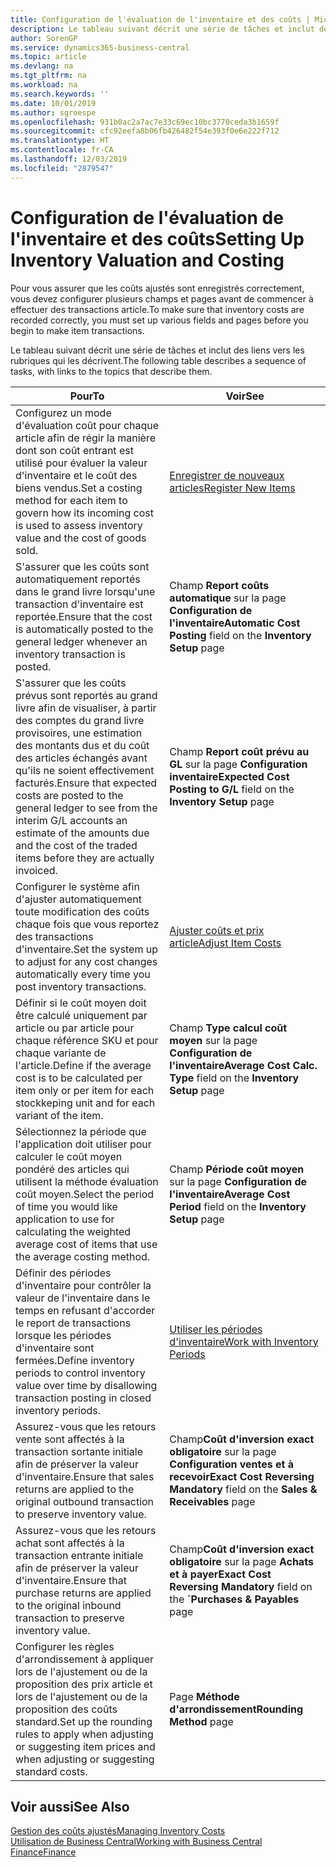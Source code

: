 ```yaml
---
title: Configuration de l'évaluation de l'inventaire et des coûts | Microsoft Docs
description: Le tableau suivant décrit une série de tâches et inclut des liens vers les rubriques qui les décrivent.
author: SorenGP
ms.service: dynamics365-business-central
ms.topic: article
ms.devlang: na
ms.tgt_pltfrm: na
ms.workload: na
ms.search.keywords: ''
ms.date: 10/01/2019
ms.author: sgroespe
ms.openlocfilehash: 931b0ac2a7ac7e33c69ec10bc3770ceda3b1659f
ms.sourcegitcommit: cfc92eefa8b06fb426482f54e393f0e6e222f712
ms.translationtype: HT
ms.contentlocale: fr-CA
ms.lasthandoff: 12/03/2019
ms.locfileid: "2879547"
---
```

# <a name="setting-up-inventory-valuation-and-costing"></a><span data-ttu-id="20490-103">Configuration de l'évaluation de l'inventaire et des coûts</span><span class="sxs-lookup"><span data-stu-id="20490-103">Setting Up Inventory Valuation and Costing</span></span>
<span data-ttu-id="20490-104">Pour vous assurer que les coûts ajustés sont enregistrés correctement, vous devez configurer plusieurs champs et pages avant de commencer à effectuer des transactions article.</span><span class="sxs-lookup"><span data-stu-id="20490-104">To make sure that inventory costs are recorded correctly, you must set up various fields and pages before you begin to make item transactions.</span></span>

<span data-ttu-id="20490-105">Le tableau suivant décrit une série de tâches et inclut des liens vers les rubriques qui les décrivent.</span><span class="sxs-lookup"><span data-stu-id="20490-105">The following table describes a sequence of tasks, with links to the topics that describe them.</span></span>

|<span data-ttu-id="20490-106">**Pour**</span><span class="sxs-lookup"><span data-stu-id="20490-106">**To**</span></span>|<span data-ttu-id="20490-107">**Voir**</span><span class="sxs-lookup"><span data-stu-id="20490-107">**See**</span></span>|  
|------------|-------------|  
|<span data-ttu-id="20490-108">Configurez un mode d'évaluation coût pour chaque article afin de régir la manière dont son coût entrant est utilisé pour évaluer la valeur d'inventaire et le coût des biens vendus.</span><span class="sxs-lookup"><span data-stu-id="20490-108">Set a costing method for each item to govern how its incoming cost is used to assess inventory value and the cost of goods sold.</span></span>|[<span data-ttu-id="20490-109">Enregistrer de nouveaux articles</span><span class="sxs-lookup"><span data-stu-id="20490-109">Register New Items</span></span>](inventory-how-register-new-items.md)|  
|<span data-ttu-id="20490-110">S'assurer que les coûts sont automatiquement reportés dans le grand livre lorsqu'une transaction d'inventaire est reportée.</span><span class="sxs-lookup"><span data-stu-id="20490-110">Ensure that the cost is automatically posted to the general ledger whenever an inventory transaction is posted.</span></span>|<span data-ttu-id="20490-111">Champ **Report coûts automatique** sur la page **Configuration de l'inventaire**</span><span class="sxs-lookup"><span data-stu-id="20490-111">**Automatic Cost Posting** field on the **Inventory Setup** page</span></span>|  
|<span data-ttu-id="20490-112">S'assurer que les coûts prévus sont reportés au grand livre afin de visualiser, à partir des comptes du grand livre provisoires, une estimation des montants dus et du coût des articles échangés avant qu'ils ne soient effectivement facturés.</span><span class="sxs-lookup"><span data-stu-id="20490-112">Ensure that expected costs are posted to the general ledger to see from the interim G/L accounts an estimate of the amounts due and the cost of the traded items before they are actually invoiced.</span></span>|<span data-ttu-id="20490-113">Champ **Report coût prévu au GL** sur la page **Configuration inventaire**</span><span class="sxs-lookup"><span data-stu-id="20490-113">**Expected Cost Posting to G/L** field on the **Inventory Setup** page</span></span>|  
|<span data-ttu-id="20490-114">Configurer le système afin d'ajuster automatiquement toute modification des coûts chaque fois que vous reportez des transactions d'inventaire.</span><span class="sxs-lookup"><span data-stu-id="20490-114">Set the system up to adjust for any cost changes automatically every time you post inventory transactions.</span></span>|[<span data-ttu-id="20490-115">Ajuster coûts et prix article</span><span class="sxs-lookup"><span data-stu-id="20490-115">Adjust Item Costs</span></span>](inventory-how-adjust-item-costs.md)|  
|<span data-ttu-id="20490-116">Définir si le coût moyen doit être calculé uniquement par article ou par article pour chaque référence SKU et pour chaque variante de l'article.</span><span class="sxs-lookup"><span data-stu-id="20490-116">Define if the average cost is to be calculated per item only or per item for each stockkeping unit and for each variant of the item.</span></span>|<span data-ttu-id="20490-117">Champ **Type calcul coût moyen** sur la page **Configuration de l'inventaire**</span><span class="sxs-lookup"><span data-stu-id="20490-117">**Average Cost Calc. Type** field on the **Inventory Setup** page</span></span>|  
|<span data-ttu-id="20490-118">Sélectionnez la période que l'application doit utiliser pour calculer le coût moyen pondéré des articles qui utilisent la méthode évaluation coût moyen.</span><span class="sxs-lookup"><span data-stu-id="20490-118">Select the period of time you would like application to use for calculating the weighted average cost of items that use the average costing method.</span></span>|<span data-ttu-id="20490-119">Champ **Période coût moyen** sur la page **Configuration de l'inventaire**</span><span class="sxs-lookup"><span data-stu-id="20490-119">**Average Cost Period** field on the **Inventory Setup** page</span></span>|  
|<span data-ttu-id="20490-120">Définir des périodes d'inventaire pour contrôler la valeur de l'inventaire dans le temps en refusant d'accorder le report de transactions lorsque les périodes d'inventaire sont fermées.</span><span class="sxs-lookup"><span data-stu-id="20490-120">Define inventory periods to control inventory value over time by disallowing transaction posting in closed inventory periods.</span></span>|[<span data-ttu-id="20490-121">Utiliser les périodes d'inventaire</span><span class="sxs-lookup"><span data-stu-id="20490-121">Work with Inventory Periods</span></span>](finance-how-to-work-with-inventory-periods.md)|  
|<span data-ttu-id="20490-122">Assurez-vous que les retours vente sont affectés à la transaction sortante initiale afin de préserver la valeur d'inventaire.</span><span class="sxs-lookup"><span data-stu-id="20490-122">Ensure that sales returns are applied to the original outbound transaction to preserve inventory value.</span></span>|<span data-ttu-id="20490-123">Champ**Coût d'inversion exact obligatoire** sur la page **Configuration ventes et à recevoir**</span><span class="sxs-lookup"><span data-stu-id="20490-123">**Exact Cost Reversing Mandatory** field on the **Sales & Receivables** page</span></span>|  
|<span data-ttu-id="20490-124">Assurez-vous que les retours achat sont affectés à la transaction entrante initiale afin de préserver la valeur d'inventaire.</span><span class="sxs-lookup"><span data-stu-id="20490-124">Ensure that purchase returns are applied to the original inbound transaction to preserve inventory value.</span></span>|<span data-ttu-id="20490-125">Champ**Coût d'inversion exact obligatoire** sur la page **Achats et à payer**</span><span class="sxs-lookup"><span data-stu-id="20490-125">**Exact Cost Reversing Mandatory** field on the **´Purchases & Payables** page</span></span>|
|<span data-ttu-id="20490-126">Configurer les règles d'arrondissement à appliquer lors de l'ajustement ou de la proposition des prix article et lors de l'ajustement ou de la proposition des coûts standard.</span><span class="sxs-lookup"><span data-stu-id="20490-126">Set up the rounding rules to apply when adjusting or suggesting item prices and when adjusting or suggesting standard costs.</span></span>|<span data-ttu-id="20490-127">Page **Méthode d'arrondissement**</span><span class="sxs-lookup"><span data-stu-id="20490-127">**Rounding Method** page</span></span>|  

## <a name="see-also"></a><span data-ttu-id="20490-128">Voir aussi</span><span class="sxs-lookup"><span data-stu-id="20490-128">See Also</span></span>  
[<span data-ttu-id="20490-129">Gestion des coûts ajustés</span><span class="sxs-lookup"><span data-stu-id="20490-129">Managing Inventory Costs</span></span>](finance-manage-inventory-costs.md)  
[<span data-ttu-id="20490-130">Utilisation de Business Central</span><span class="sxs-lookup"><span data-stu-id="20490-130">Working with Business Central</span></span>](ui-work-product.md)  
[<span data-ttu-id="20490-131">Finance</span><span class="sxs-lookup"><span data-stu-id="20490-131">Finance</span></span>](finance.md)  
